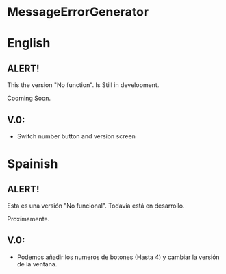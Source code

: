 # MessageErrorGenerator

# English

## ALERT!

This the version "No function". Is Still in development. 

Cooming Soon.

## V.0:

- Switch number button and version screen

# Spainish

## ALERT!

Esta es una versión "No funcional". Todavía está en desarrollo. 

Proxímamente.

## V.0:

- Podemos añadir los numeros de botones (Hasta 4) y cambiar la versión de la ventana.
